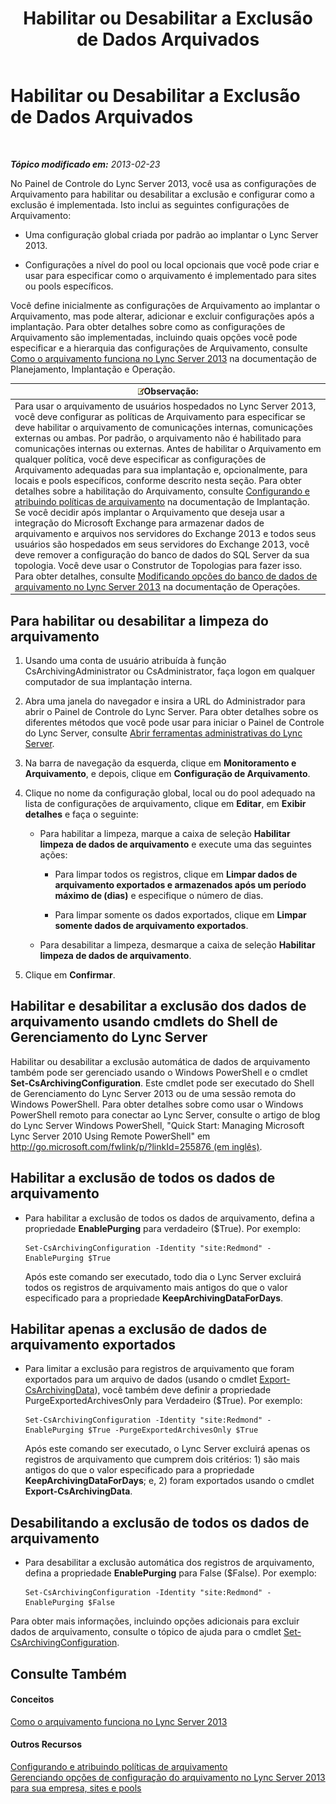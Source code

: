﻿---
title: Habilitar ou Desabilitar a Exclusão de Dados Arquivados
TOCTitle: Habilitar ou Desabilitar a Exclusão de Dados Arquivados
ms:assetid: 28cef09f-0970-4fc3-8315-f26689e3e187
ms:mtpsurl: https://technet.microsoft.com/pt-br/library/Gg520968(v=OCS.15)
ms:contentKeyID: 49306213
ms.date: 05/19/2016
mtps_version: v=OCS.15
ms.translationtype: HT
---

# Habilitar ou Desabilitar a Exclusão de Dados Arquivados

 

_**Tópico modificado em:** 2013-02-23_

No Painel de Controle do Lync Server 2013, você usa as configurações de Arquivamento para habilitar ou desabilitar a exclusão e configurar como a exclusão é implementada. Isto inclui as seguintes configurações de Arquivamento:

  - Uma configuração global criada por padrão ao implantar o Lync Server 2013.

  - Configurações a nível do pool ou local opcionais que você pode criar e usar para especificar como o arquivamento é implementado para sites ou pools específicos.

Você define inicialmente as configurações de Arquivamento ao implantar o Arquivamento, mas pode alterar, adicionar e excluir configurações após a implantação. Para obter detalhes sobre como as configurações de Arquivamento são implementadas, incluindo quais opções você pode especificar e a hierarquia das configurações de Arquivamento, consulte [Como o arquivamento funciona no Lync Server 2013](lync-server-2013-how-archiving-works.md) na documentação de Planejamento, Implantação e Operação.

<table>
<thead>
<tr class="header">
<th><img src="images/Gg425756.note(OCS.15).gif" title="note" alt="note" />Observação:</th>
</tr>
</thead>
<tbody>
<tr class="odd">
<td>Para usar o arquivamento de usuários hospedados no Lync Server 2013, você deve configurar as políticas de Arquivamento para especificar se deve habilitar o arquivamento de comunicações internas, comunicações externas ou ambas. Por padrão, o arquivamento não é habilitado para comunicações internas ou externas. Antes de habilitar o Arquivamento em qualquer política, você deve especificar as configurações de Arquivamento adequadas para sua implantação e, opcionalmente, para locais e pools específicos, conforme descrito nesta seção. Para obter detalhes sobre a habilitação do Arquivamento, consulte <a href="lync-server-2013-configuring-and-assigning-archiving-policies.md">Configurando e atribuindo políticas de arquivamento</a> na documentação de Implantação.<br />
Se você decidir após implantar o Arquivamento que deseja usar a integração do Microsoft Exchange para armazenar dados de arquivamento e arquivos nos servidores do Exchange 2013 e todos seus usuários são hospedados em seus servidores do Exchange 2013, você deve remover a configuração do banco de dados do SQL Server da sua topologia. Você deve usar o Construtor de Topologias para fazer isso. Para obter detalhes, consulte <a href="lync-server-2013-changing-archiving-database-options.md">Modificando opções do banco de dados de arquivamento no Lync Server 2013</a> na documentação de Operações.</td>
</tr>
</tbody>
</table>


## Para habilitar ou desabilitar a limpeza do arquivamento

1.  Usando uma conta de usuário atribuída à função CsArchivingAdministrator ou CsAdministrator, faça logon em qualquer computador de sua implantação interna.

2.  Abra uma janela do navegador e insira a URL do Administrador para abrir o Painel de Controle do Lync Server. Para obter detalhes sobre os diferentes métodos que você pode usar para iniciar o Painel de Controle do Lync Server, consulte [Abrir ferramentas administrativas do Lync Server](lync-server-2013-open-lync-server-administrative-tools.md).

3.  Na barra de navegação da esquerda, clique em **Monitoramento e Arquivamento**, e depois, clique em **Configuração de Arquivamento**.

4.  Clique no nome da configuração global, local ou do pool adequado na lista de configurações de arquivamento, clique em **Editar**, em **Exibir detalhes** e faça o seguinte:
    
      - Para habilitar a limpeza, marque a caixa de seleção **Habilitar limpeza de dados de arquivamento** e execute uma das seguintes ações:
        
          - Para limpar todos os registros, clique em **Limpar dados de arquivamento exportados e armazenados após um período máximo de (dias)** e especifique o número de dias.
        
          - Para limpar somente os dados exportados, clique em **Limpar somente dados de arquivamento exportados**.
    
      - Para desabilitar a limpeza, desmarque a caixa de seleção **Habilitar limpeza de dados de arquivamento**.

5.  Clique em **Confirmar**.

## Habilitar e desabilitar a exclusão dos dados de arquivamento usando cmdlets do Shell de Gerenciamento do Lync Server

Habilitar ou desabilitar a exclusão automática de dados de arquivamento também pode ser gerenciado usando o Windows PowerShell e o cmdlet **Set-CsArchivingConfiguration**. Este cmdlet pode ser executado do Shell de Gerenciamento do Lync Server 2013 ou de uma sessão remota do Windows PowerShell. Para obter detalhes sobre como usar o Windows PowerShell remoto para conectar ao Lync Server, consulte o artigo de blog do Lync Server Windows PowerShell, "Quick Start: Managing Microsoft Lync Server 2010 Using Remote PowerShell" em [http://go.microsoft.com/fwlink/p/?linkId=255876 (em inglês)](http://go.microsoft.com/fwlink/p/?linkid=255876).

## Habilitar a exclusão de todos os dados de arquivamento

  - Para habilitar a exclusão de todos os dados de arquivamento, defina a propriedade **EnablePurging** para verdadeiro ($True). Por exemplo:
    
        Set-CsArchivingConfiguration -Identity "site:Redmond" -EnablePurging $True
    
    Após este comando ser executado, todo dia o Lync Server excluirá todos os registros de arquivamento mais antigos do que o valor especificado para a propriedade **KeepArchivingDataForDays**.

## Habilitar apenas a exclusão de dados de arquivamento exportados

  - Para limitar a exclusão para registros de arquivamento que foram exportados para um arquivo de dados (usando o cmdlet [Export-CsArchivingData](export-csarchivingdata.md)), você também deve definir a propriedade PurgeExportedArchivesOnly para Verdadeiro ($True). Por exemplo:
    
        Set-CsArchivingConfiguration -Identity "site:Redmond" -EnablePurging $True -PurgeExportedArchivesOnly $True
    
    Após este comando ser executado, o Lync Server excluirá apenas os registros de arquivamento que cumprem dois critérios: 1) são mais antigos do que o valor especificado para a propriedade **KeepArchivingDataForDays**; e, 2) foram exportados usando o cmdlet **Export-CsArchivingData**.

## Desabilitando a exclusão de todos os dados de arquivamento

  - Para desabilitar a exclusão automática dos registros de arquivamento, defina a propriedade **EnablePurging** para False ($False). Por exemplo:
    
        Set-CsArchivingConfiguration -Identity "site:Redmond" -EnablePurging $False

Para obter mais informações, incluindo opções adicionais para excluir dados de arquivamento, consulte o tópico de ajuda para o cmdlet [Set-CsArchivingConfiguration](set-csarchivingconfiguration.md).

## Consulte Também

#### Conceitos

[Como o arquivamento funciona no Lync Server 2013](lync-server-2013-how-archiving-works.md)  

#### Outros Recursos

[Configurando e atribuindo políticas de arquivamento](lync-server-2013-configuring-and-assigning-archiving-policies.md)  
[Gerenciando opções de configuração do arquivamento no Lync Server 2013 para sua empresa, sites e pools](lync-server-2013-managing-archiving-configuration-options-for-your-organization-sites-and-pools.md)

